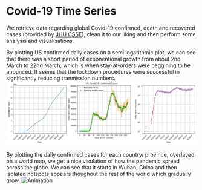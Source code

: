 # Covid-19 Time Series

We retrieve data regarding global Covid-19 confirmed, death and recovered cases (provided by [JHU CSSE](https://github.com/CSSEGISandData/COVID-19)), clean it to our liking and then perform some analysis and visualisations.

By plotting US confirmed daily cases on a semi logarithmic plot, we can see that there was a short period of exponentional growth from about 2nd March to 22nd March, which is when stay-at-orders were beggining to be anounced. It seems that the lockdown procedures were successful in significantly reducing tranmission numbers.
![Analysis](demo/US_confirmed_cases.png)

By plotting the daily confirmed cases for each country/ province, overlayed on a world map, we get a nice visulation of how the pandemic spread across the globe. We can see that it starts in Wuhan, China and then isolated hotspots appears thoughout the rest of the world which gradually grow.
![Animation](demo/global_confirmed_cases.gif)


